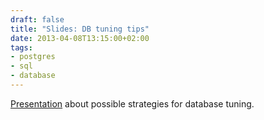 ```yaml
---
draft: false
title: "Slides: DB tuning tips"
date: 2013-04-08T13:15:00+02:00
tags:
- postgres
- sql
- database
---
```


[Presentation](https://docs.google.com/presentation/d/13M7wtag-xggh5ihJnnm-Pgc_zbSj-LiLmAQ3fWTbhUE/edit?usp=sharing) about possible strategies for database tuning.
